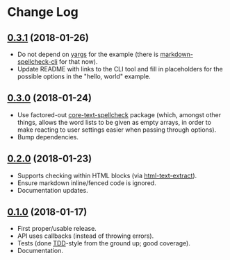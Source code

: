 Change Log
==========

## [0.3.1](https://github.com/matatk/markdown-it-spellcheck/compare/0.3.0...0.3.1) (2018-01-26)

* Do not depend on [yargs](http://yargs.js.org) for the example (there is [markdown-spellcheck-cli](https://github.com/matatk/markdown-spellcheck-cli) for that now).
* Update README with links to the CLI tool and fill in placeholders for the possible options in the "hello, world" example.

## [0.3.0](https://github.com/matatk/markdown-it-spellcheck/compare/0.2.0...0.3.0) (2018-01-24)

* Use factored-out [core-text-spellcheck](https://github.com/matatk/core-text-spellcheck) package (which, amongst other things, allows the word lists to be given as empty arrays, in order to make reacting to user settings easier when passing through options).
* Bump dependencies.

## [0.2.0](https://github.com/matatk/markdown-it-spellcheck/compare/0.1.0...0.2.0) (2018-01-23)

* Supports checking within HTML blocks (via [html-text-extract](https://github.com/matatk/html-text-extract)).
* Ensure markdown inline/fenced code is ignored.
* Documentation updates.

## [0.1.0](https://github.com/matatk/markdown-it-spellcheck/compare/0.0.0...0.1.0) (2018-01-17)

* First proper/usable release.
* API uses callbacks (instead of throwing errors).
* Tests (done [TDD](https://en.wikipedia.org/wiki/Test-driven_development)-style from the ground up; good coverage).
* Documentation.
